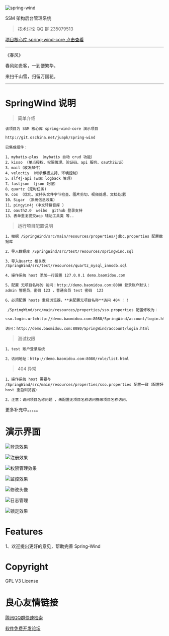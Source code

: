 
![spring-wind](http://git.oschina.net/uploads/images/2016/0410/215321_0c4657f5_12260.png "SSM架构核心库")

SSM 架构后台管理系统

> 技术讨论 QQ 群 235079513

[项目核心库 spring-wind-core 点击查看](http://git.oschina.net/juapk/spring-wind)

------------------------------------------------
《春风》

春风如贵客，一到便繁华。

来扫千山雪，归留万国花。

------------------------------------------------

# SpringWind 说明


> 简单介绍

```
该项目为 SSM 核心库 spring-wind-core 演示项目

http://git.oschina.net/juapk/spring-wind

已集成组件：

1、mybatis-plus （mybatis 自动 crud 功能）
2、kisso （单点授权、权限管理、验证码、api 服务、oauth2认证）
3、mail（收发邮件）
4、veloctiy （继承模板支持、环境控制）
5、slf4j-api（日志 logback 管理）
7、fastjson （json 处理）
8、quartz (定时任务)
9、cos （优化、支持头文件字节检查、图片剪切、视频处理、文档处理）
10、Sigar （系统信息收集）
11、pingyin4j（中文转拼音库 ）
12、oauth2.0  weibo  github 登录支持
13、表单重复提交aop 辅助工具类 等..

```


> 运行项目配置说明

```
1、根据 /SpringWind/src/main/resources/properties/jdbc.properties 配置数据库

2、导入数据库 /SpringWind/src/test/resources/springwind.sql

3、导入Quartz 相关表 /SpringWind/src/test/resources/quartz_mysql_innodb.sql

4、操作系统 host 添加一行设置 127.0.0.1 demo.baomidou.com

5、配置 无项目名称的 访问：http://demo.baomidou.com:8080 登录账户默认：  admin 管理员，密码 123 ，普通会员 test 密码  123

6、必须配置 hosts 重启浏览器，**未配置无项目名称**访问 404 ！！

 /SpringWind/src/main/resources/properties/sso.properties 配置修改为：

sso.login.url=http://demo.baomidou.com:8080/SpringWind/account/login.html 

访问：http://demo.baomidou.com:8080/SpringWind/account/login.html

```


> 测试权限

```
1、test 账户登录系统

2、访问地址：http://demo.baomidou.com:8080/role/list.html
```


> 404 异常

```
1、操作系统 host 需要与 /SpringWind/src/main/resources/properties/sso.properties 配置一致（配置好 host 重启浏览器）

2、注意：访问项目名称问题 ，未配置无项目名称访问携带项目名称访问。
```

更多补充中。。。。。


演示界面
=======

![登录效果](http://git.oschina.net/uploads/images/2016/0423/181624_cd5f4706_12260.png "登录效果")

![注册效果](http://git.oschina.net/uploads/images/2016/0423/181650_811b4427_12260.png "注册效果")

![权限管理效果](http://git.oschina.net/uploads/images/2016/0423/182040_f9e11f03_12260.png "权限管理效果")

![监控效果](http://git.oschina.net/uploads/images/2016/0423/182059_de36d868_12260.png "监控效果")

![修改头像](http://git.oschina.net/uploads/images/2016/0509/224121_d6f7a3ca_12260.png "修改头像")

![日志管理](http://git.oschina.net/uploads/images/2016/0509/224142_5a4f847e_12260.png "日志管理")

![锁定效果](http://git.oschina.net/uploads/images/2016/0415/233245_dc44f2f9_12260.png "锁定效果")


Features
=======

1、欢迎提出更好的意见，帮助完善 Spring-Wind

Copyright
====================
GPL V3 License

 # 良心友情链接

[腾讯QQ群快速检索](http://u.720life.cn/s/8cf73f7c)

[软件免费开发论坛](http://u.720life.cn/s/bbb01dc0)